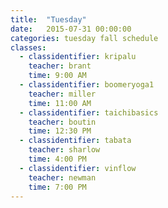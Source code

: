 ```yaml
---
title:  "Tuesday"
date:   2015-07-31 00:00:00
categories: tuesday fall schedule
classes:
  - classidentifier: kripalu
    teacher: brant
    time: 9:00 AM
  - classidentifier: boomeryoga1
    teacher: miller
    time: 11:00 AM
  - classidentifier: taichibasics
    teacher: boutin
    time: 12:30 PM
  - classidentifier: tabata
    teacher: sharlow
    time: 4:00 PM
  - classidentifier: vinflow
    teacher: newman
    time: 7:00 PM
---
```

